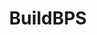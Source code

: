 ---
layout: bos_content
permalink: /featured-analysis/buildbps/
title: BuildBPS
components:
- breadcrumbs:
  - title: Home
    url: "/"
  - title: Budget
    url: "/budget"
  - title: Featured Analysis
    url: "/featured-analysis/"
  - current: BuildBPS
  - published: 4/13/17
- intro:
  - title: BuildBPS
    short_desc: >
      The FY18-22 Capital Plan funds facility and technology projects that support 
      education and youth achievement in all neighborhoods across the City. Mayor 
      Walsh announced a $1 billion investment to modernize Boston's public school 
      infrastructure, and the <a href="http://www.bostonpublicschools.org/buildbps">BuildBPS plan</a> 
      will guide that process.
    description: >
      Through a dedication of City capital funds and a strong working relationship with 
      the Massachusetts School Building Authority (MSBA), the plan will more than double 
      the capital spending on BPS facilities over the next decade. Mayor Walsh’s FY18-22
      Capital Plan begins to implement early action BuildBPS initiatives while reserving 
      funding for projects coming out of the BuildBPS engagement process.
    sidebar_menu: true    
- text_block:
  - title: BuildBPS overview
- text_col_2:
    - col: >
        <h5>Community involvement</h5>
        <p>A robust community process will commence in FY18 and continue each year. The planning 
        principles, data, and analysis outlined during the BuildBPS planning process will guide 
        community workshops across the City. These workshops will be the vehicle in which the 
        community can propose new projects and investments. The City and BPS will further analyze 
        the proposed projects which will become the foundation of each year’s capital plan.</p>  
        <h5>21st Century Schools Fund</h5>
        <p>The $13 million BuildBPS 21st Century Schools Fund will provide schools with 21st 
        century tools, including:</p>
        <ul>
        <li>new technology and comfortable;</li>
        <li>movable furniture to promote learner-centric programs;</li>
        <li>benefit professional development; and</li>
        <li>provide greater flexibility in current and future learning spaces.</li>
        </ul>
        <p>Relative to larger-scale building renovations and repairs, these upgrades can be 
        done at lower cost and on an accelerated timeline. BPS will create a menu of 21st 
        century packages that schools will be able to select from depending on their needs. 
        BPS will work with school leaders to complete these upgrades in the 2017-18 school 
        year.</p>
        <h5>Accelerated Repair Program</h5>
        <p>Boston has also successfully ramped up its efforts to leverage MSBA Accelerated 
        Repair Program (ARP) dollars to provide much needed improvements to its schools. 
        This summer, Boston will invest $13.6 million to unlock a $16.3 million grant from 
        the MSBA to provide seven BPS schools with new windows. In addition, the MSBA has 
        approved a $6.4 million grant, with Boston providing $3.4 million in matching funds, 
        to replace roofs and boilers at five BPS schools. <blockquote>The Mayor’s Capital 
        Plan sets aside an additional $24 million over five years to position Boston to 
        further leverage MSBA ARP dollars in the future.</blockquote></p>
    - col: >
        <h5>Other BPS projects</h5>
        <ul>
        <li>This Capital Plan allows Boston to invest in BPS projects already 
        in the pipeline: Slated to be completed in winter of 2017/2018, the $73 million 
        Dearborn STEM Academy will open for students in September 2018. The project,
        which leverages a projected $37 million match from the MSBA, is designed based 
        upon a project-based learning curriculum, with an emphasis on STEM education.</li> 
        <li>Over the next two years, the Eliot School construction projects will be 
        completed. The new $23 million North Bennet Street building will welcome 5th to 
        8th graders this fall into a 21st century learning environment while this summer, 
        the final phase of construction will begin at the Commercial Street building.</li>
        <li>Renovations will occur at the Mattahunt Elementary School as it transitions 
        to the Mattapan Early Elementary School.</li>
        <li>The Capital Plan provides for Boston’s matching investment in the Josiah 
        Quincy Upper School (JQUS) and Boston Arts Academy (BAA), which are collaborative 
        projects with the Massachusetts School Building Authority (MSBA). BPS will 
        continue the 5 year plan to upgrade technology infrastructure across the district 
        in support of 21st century learning.</li>
        </ul>
        <p>In total, Boston will invest more than $312 million in BPS capital projects over 
        the next five years, with an additional $418 million committed for the following five 
        years. When combined with projected MSBA matching funds, Boston is committing the $1 
        billion in BPS capital projects over ten years.</p>
- grid:
  - grid_title: More budget analysis
  - title: Handy dandy title
    body: >
      Tempting copy that would make someone click this featured analysis card.
    img: https://www.boston.gov/sites/default/files/styles/grid_card_image/public/allston2.jpg?itok=jMsIfnJ6
    link: /#/
  - title: This one's witty, too
    body: >
      Tempting copy that would make someone click this featured analysis card.
    img: https://www.boston.gov/sites/default/files/styles/grid_card_image/public/backbay5.jpg?itok=sA4Mz_05
    link: /#/
  - title: Rumple Stiltskin
    body: >
      Tempting copy that would make someone click this featured analysis card.
    img: https://www.boston.gov/sites/default/files/styles/grid_card_image/public/bayvillage3.jpg?itok=iDf79UIP
    link: /#/
---